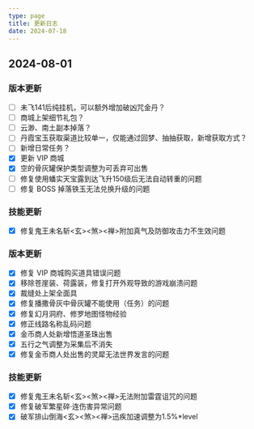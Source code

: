 ```yaml
---
type: page
title: 更新日志
date: 2024-07-18
---
```

<!-- markdownlint-disable MD033 MD024 -->

<div id="changeLog">

## 2024-08-01

### 版本更新

- [ ] 未飞141后纯挂机，可以额外增加破凶咒金丹？
- [ ] 商城上架细节礼包？
- [ ] 云渺、南土副本掉落？
- [ ] 丹霞宝玉获取渠道比较单一，仅能通过回梦、抽抽获取，新增获取方式？
- [ ] 新增日常任务？
- [x] 更新 VIP 商城
- [x] 空的骨灰罐保护类型调整为可丢弃可出售
- [ ] 修复使用蟠实天宝露到达飞升150级后无法自动转重的问题
- [ ] 修复 BOSS 掉落铁玉无法兑换升级的问题

### 技能更新

- [x] 修复鬼王未名斩<玄><煞><禅>附加真气及防御攻击力不生效问题

### 版本更新

- [x] 修复 VIP 商城购买道具错误问题
- [x] 移除苍崖装、荷露装，修复打开外观导致的游戏崩溃问题
- [x] 裁缝处上架全面具
- [x] 修复播撒骨灰中骨灰罐不能使用（任务）的问题
- [x] 修复幻月洞府、修罗地图怪物经验
- [x] 修正线路名称乱码问题
- [x] 金币商人处新增悟道圣珠出售
- [x] 五行之气调整为采集后不消失
- [x] 修复金币商人处出售的灵犀无法世界发言的问题

### 技能更新

- [x] 修复鬼王未名斩<玄><煞><禅>无法附加雷霆诅咒的问题
- [x] 修复破军繁星碎·连伤害异常问题
- [x] 破军排山倒海<玄><煞><禅>迅疾加速调整为1.5%*level

</div>
